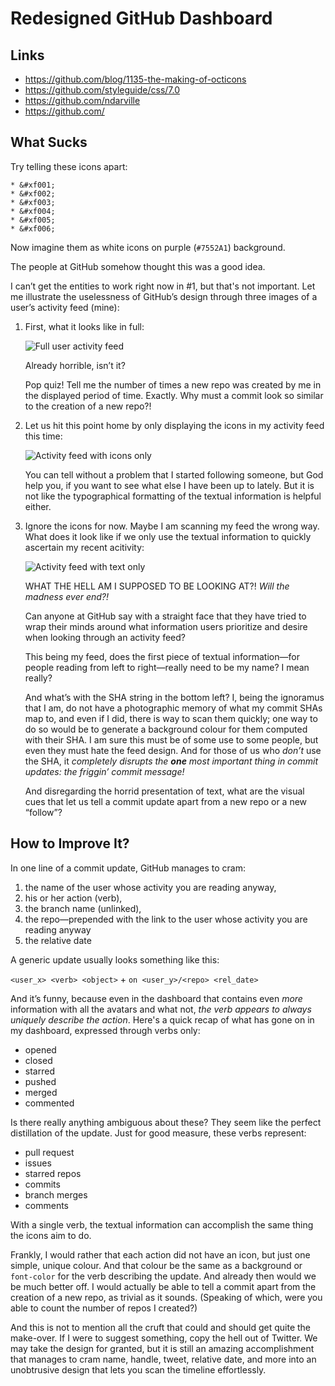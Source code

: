 Redesigned GitHub Dashboard
===========================

Links
-----

* https://github.com/blog/1135-the-making-of-octicons
* https://github.com/styleguide/css/7.0
* https://github.com/ndarville
* https://github.com/

What Sucks
----------
Try telling these icons apart:

    * &#xf001;
    * &#xf002;
    * &#xf003;
    * &#xf004;
    * &#xf005;
    * &#xf006;

Now imagine them as white icons on purple (`#7552A1`) background.

The people at GitHub somehow thought this was a good idea.

I can’t get the entities to work right now in #1, but that's not important. Let me illustrate the uselessness of GitHub’s design through three images of a user’s activity feed (mine):

1. First, what it looks like in full:

    ![Full user activity feed](https://raw.github.com/ndarville/ideas/master/github-dashboard/images/user-activity-full.png)

    Already horrible, isn’t it?

    Pop quiz! Tell me the number of times a new repo was created by me in the displayed period of time. Exactly. Why must a commit look so similar to the creation of a new repo?!

2. Let us hit this point home by only displaying the icons in my activity feed this time:

    ![Activity feed with icons only](https://raw.github.com/ndarville/ideas/master/github-dashboard/images/user-activity-icons.png)

    You can tell without a problem that I started following someone, but God help you, if you want to see what else I have been up to lately. But it is not like the typographical formatting of the textual information is helpful either.

3. Ignore the icons for now. Maybe I am scanning my feed the wrong way. What does it look like if we only use the textual information to quickly ascertain my recent acitivity:

    ![Activity feed with text only](https://raw.github.com/ndarville/ideas/master/github-dashboard/images/user-activity-text.png)

    WHAT THE HELL AM I SUPPOSED TO BE LOOKING AT?! *Will the madness ever end?!*

    Can anyone at GitHub say with a straight face that they have tried to wrap their minds around what information users prioritize and desire when looking through an activity feed?

    This being my feed, does the first piece of textual information—for people reading from left to right—really need to be my name? I mean really?
  
    And what’s with the SHA string in the bottom left? I, being the ignoramus that I am, do not have a photographic memory of what my commit SHAs map to, and even if I did, there is way to scan them quickly; one way to do so would be to generate a background colour for them computed with their SHA. I am sure this must be of some use to some people, but even they must hate the feed design. And for those of us who *don’t* use the SHA, it *completely disrupts the **one** most important thing in commit updates: the friggin’ commit message!*

    And disregarding the horrid presentation of text, what are the visual cues that let us tell a commit update apart from a new repo or a new “follow”?

How to Improve It?
-----------------
In one line of a commit update, GitHub manages to cram:

1. the name of the user whose activity you are reading anyway,
2. his or her action (verb),
3. the branch name (unlinked),
4. the repo—prepended with the link to the user whose activity you are reading anyway
5. the relative date

A generic update usually looks something like this:

`<user_x> <verb> <object>` + `on <user_y>/<repo> <rel_date>`

And it’s funny, because even in the dashboard that contains even *more* information with all the avatars and what not, *the verb appears to always uniquely describe the action*. Here's a quick recap of what has gone on in my dashboard, expressed through verbs only:

* opened
* closed
* starred
* pushed
* merged
* commented

Is there really anything ambiguous about these? They seem like the perfect distillation of the update. Just for good measure, these verbs represent:

* pull request
* issues
* starred repos
* commits
* branch merges
* comments

With a single verb, the textual information can accomplish the same thing the icons aim to do.

Frankly, I would rather that each action did not have an icon, but just one simple, unique colour. And that colour be the same as a background or `font-color` for the verb describing the update. And already then would we be much better off. I would actually be able to tell a commit apart from the creation of a new repo, as trivial as it sounds. (Speaking of which, were you able to count the number of repos I created?)

And this is not to mention all the cruft that could and should get quite the make-over. If I were to suggest something, copy the hell out of Twitter. We may take the design for granted, but it is still an amazing accomplishment that manages to cram name, handle, tweet, relative date, and more into an unobtrusive design that lets you scan the timeline effortlessly.